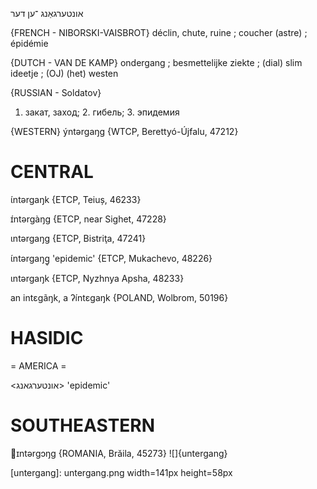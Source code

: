 אונטערגאַנג
־ען
דער

{FRENCH - NIBORSKI-VAISBROT}
déclin, chute, ruine ; coucher (astre) ; épidémie

{DUTCH - VAN DE KAMP}
ondergang ; besmettelijke ziekte ; (dial) slim ideetje ; (OJ) (het) westen

{RUSSIAN - Soldatov}
1. закат, заход; 2. гибель; 3. эпидемия	

{WESTERN}
ýntərgaŋg {WTCP, Berettyó-Újfalu, 47212}

CENTRAL
========

ɩ́ntərgaŋk {ETCP, Teiuș, 46233}

ɪ́ntərgàŋg {ETCP, near Sighet, 47228}

ɩntərgaŋg {ETCP, Bistriţa, 47241}

ɩ́ntərgaŋg̥ 'epidemic' {ETCP, Mukachevo, 48226}

ɩntərgaŋk {ETCP, Nyzhnya Apsha, 48233}

an intɛgãŋk, a ʔíntɛgaŋk {POLAND, Wolbrom, 50196}

HASIDIC
=======
= AMERICA = 

<אונטערגאנג> 'epidemic'

SOUTHEASTERN
==============

ɪntərgɔŋg {ROMANIA, Brăila, 45273}
![]{untergang}

[untergang]: untergang.png width=141px height=58px